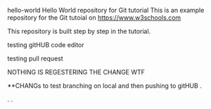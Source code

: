  hello-world
Hello World repository for Git tutorial
This is an example repository for the Git tutoial on https://www.w3schools.com

This repository is built step by step in the tutorial.

testing gitHUB code editor 

testing pull request 

NOTHING IS REGESTERING THE CHANGE WTF 

**CHANGs to test branching on local and then pushing to gitHUB
.

.
.

